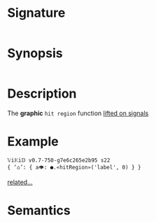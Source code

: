 # Signature
```vikid-signature
```

# Synopsis
```vikid-synopsis
```

# Description
The __graphic__ `hit region` function [lifted on signals](/refman/concepts/pure_functions)

# Example
```vikid-script
𝕍i𝕂i𝔻 v0.7-750-g7e6c265e2b95 s22
{ ‘⌂’: { a👁: ●.«hitRegion»('label', 0) } }
```


[related...](data)

# Semantics